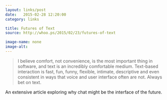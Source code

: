 ```yaml
---
layout: links/post
date:   2015-02-28 12:20:00
category: links

title: Futures of Text
source: http://whoo.ps/2015/02/23/futures-of-text

image-name: none
image-alt:
---
```


>I believe comfort, not convenience, is the most important thing in software, and text is an incredibly comfortable medium. Text-based interaction is fast, fun, funny, flexible, intimate, descriptive and even consistent in ways that voice and user interface often are not. Always bet on text.

An extensive article exploring why chat might be the interface of the future.
